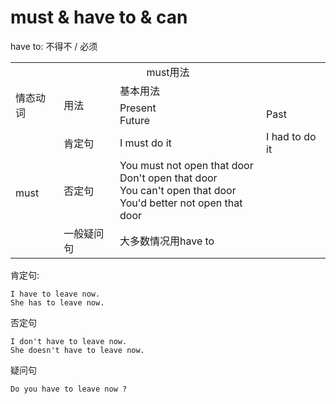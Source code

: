 # must & have to & can

have to: 不得不 / 必须


<table>
<tbody>
<tr>
<td colspan="4" align="center">must用法</td>
</tr>
<tr>
<td rowspan="2">情态动词</td>
<td rowspan="2">用法</td>
<td colspan="2">基本用法</td>
</tr>
<tr>
<td>Present<br/>Future</td>
<td>Past</td>
</tr>
<tr>
<td rowspan="4">must</td>
</tr>
<tr>
<td>肯定句</td>
<td>I must do it</td>
<td>I had to do it</td>
</tr>
<tr>
<td>否定句</td>
<td>
You must not open that door<br/>
Don't open that door<br/>
You can't open that door<br/>
You'd better not open that door
</td>
</tr>
<tr>
<td>一般疑问句</td>
<td>大多数情况用have to</td>
</tr>
</tbody>
</table>



肯定句:
```text
I have to leave now.
She has to leave now.
```


否定句
```text
I don't have to leave now.
She doesn't have to leave now.
```


疑问句
```text
Do you have to leave now ?
```